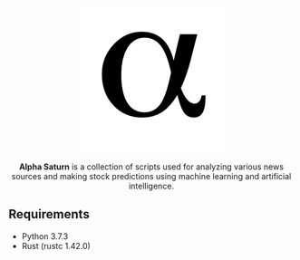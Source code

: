 <p align="center">
  <img src="assets/images/alpha.png" />
</p>
<p align="center"><strong>Alpha Saturn</strong> is a collection of scripts used for analyzing various news sources and making stock predictions using machine learning and artificial intelligence.</p>

## Requirements

* Python 3.7.3
* Rust (rustc 1.42.0)
